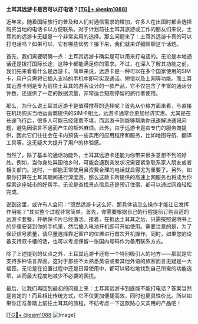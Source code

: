 **土耳其远游卡是否可以打电话？[[TG💪+ @esim1088](https://t.me/s/esim1088)]**

近年来，随着国际旅行的普及和人们对通信需求的增加，许多人在出国时都会选择购买当地的电话卡以方便联系。对于计划前往土耳其旅游或工作的朋友们来说，土耳其的远游卡无疑是一个非常实用的选择。那么问题来了：土耳其远游卡真的可以打电话吗？如果可以，它有哪些优势？接下来，我们就来详细聊聊这个话题。

首先，我们需要明确一点：土耳其远游卡确实是可以用来打电话的。无论是本地通话还是拨打国际长途，这种卡都能满足你的需求。不过，在深入了解其功能之前，我们先来看看什么是远游卡。简单来说，远游卡是一种可以在多个国家使用的SIM卡，用户只需将它插入支持的手机中即可实现通话、短信以及上网等功能。而土耳其远游卡则是专为前往土耳其的游客设计的一款产品，它不仅包含了丰富的通话分钟数，还提供了一定的数据流量，非常适合短期停留的旅行者使用。

那么，为什么说土耳其远游卡是值得推荐的选择呢？首先从价格方面来看，与直接在机场购买当地运营商提供的SIM卡相比，远游卡通常会更加经济实惠。尤其是在长途飞行后，很多人可能已经疲惫不堪，而远游卡则能够帮助你迅速解决通讯问题，避免因语言不通而产生的额外麻烦。此外，由于远游卡是由专门的服务商提供，因此它们往往会在卡内预装一些实用的应用程序和服务，比如地图导航、翻译工具等，这无疑大大提升了用户的体验感。

当然了，除了基本的通话功能外，土耳其远游卡还能为你带来很多意想不到的好处。例如，当你身处异国他乡时，可能会遇到突发状况需要紧急联系家人朋友或者相关部门。这时，一部能正常使用且资费合理的电话就显得尤为重要了。另外，如果你打算在土耳其期间进行深度游，那么这款卡所提供的高速上网服务也将成为你探索这座城市的好帮手。无论是查找景点信息还是预订住宿，都可以通过网络轻松完成。

说到这里，或许有人会问：“既然远游卡这么好，那具体该怎么操作才能让它发挥作用呢？”其实整个过程非常简单。首先，你需要根据自己的行程提前订购合适的远游卡套餐，并确保卡片已经激活。接着，在抵达土耳其之后，只需按照说明书上的步骤安装到你的手机里，然后插入电池开机即可开始使用。需要注意的是，为了保证信号质量，请尽量选择靠近窗户的位置进行首次开机操作。同时，如果您的设备支持双卡槽的话，也可以考虑保留一张国内号码作为备用联系方式。

除了上述提到的优点之外，土耳其远游卡还有一个特别吸引人的地方——那就是它支持多种语言界面。这对于那些不太熟悉英语或者其他外语的旅客而言无疑是一大福音。无论是在设置过程中还是日常使用中，都可以轻松地找到自己所需的功能选项，从而最大程度地减少不必要的困扰。

最后，让我们再回到最初的问题上来：土耳其远游卡到底能不能打电话？答案当然是肯定的！而且相比传统方式，它不仅更加便捷高效，同时也更具性价比。所以如果你正准备踏上前往土耳其的旅程，不妨考虑一下这款贴心又实用的产品吧！

[[TG💪+ @esim1088](https://t.me/s/esim1088) ![Image](https://i.postimg.cc/4NQfJmqS/Snipaste-2025-05-13-00-14-12.png)]